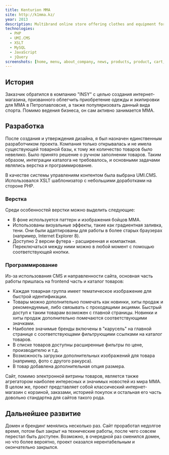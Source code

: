 ```yaml
---
title: Kenturion MMA
site: http://k1mma.kz/
year: 2013
description: Multibrand online store offering clothes and equipment for MMA. Has 2 offices in Petropavl and Astana.
technologies:
  - PHP
  - UMI.CMS
  - XSLT
  - MySQL
  - JavaScript
  - jQuery
screenshots: [home, menu, about_company, news, products, product, cart, order, contacts]
---
```


## История

Заказчик обратился в компанию "INSY" с целью создания интернет-магазина, призванного облегчить приобретение одежды и 
экипировки для MMA в Петропавловске, а также популяризовать данный вида спорта. Помимо ведения бизнеса, он сам активно
занимается MMA.

## Разработка

После создания и утверждения дизайна, я был назначен единственным разработчиком проекта. Компания только открывалась и 
не имела существующей товарной базы, к тому же количество товаров было невелико. Было принято решение о ручном 
заполнении товаров. Таким образом, интеграции каталога не требовалось, и основными задачами являлись верстка и 
программирование.
 
В качестве системы управлениям контентом была выбрана UMI.CMS. Использовался XSLT шаблонизатор с небольшими доработками
на стороне PHP.

### Верстка

Среди особенностей верстки можно выделить следующие:

- В фоне используется паттерн и изображения бойцов MMA. 
- Использованы визуальные эффекты, такие как градиентная заливка, тени. Они были адаптированы для работы в более старых 
браузерах (например, Internet Explorer 8).
- Доступно 2 версии футера - расширенная и компактная. Переключаться между ними можно в любой момент с помощью
соответствующей кнопки.

### Программирование

Из-за использования CMS и направленности сайта, основная часть работы пришлась на frontend часть и каталог товаров:

- Каждая товарная группа имеет тематическое изображение для быстрой идентификации.
- Товары можно дополнительно помечать как новинки, хиты продаж и рекомендуемые, либо связывать с проходящими акциями. 
Быстрый доступ к таким товарам возможен с главной страницы. Новинки и хиты продаж дополнительно помечаются 
соответствующими значками.
- Наиболее значимые бренды включены в "карусель" на главной странице с соответствующами фильтрующими ссылками на каталог
товаров.
- В списке товаров доступны расширенные фильтры по цене, производителю и т.д.
- Возможность загрузки дополнительных изображений для товара (например, фото с другого ракурса).
- В товар добавлена дополнительная опция размера.

Сайт, помимо электронной витрины товаров, является также агрегатором наиболее интересных и значимых новостей из мира
MMA. В целом же, проект представляет собой классический интернет-магазин с корзиной, заказами, историей покупок и 
остальная его часть довольно стандартна для сайтов такого рода.

## Дальнейшее развитие

Домен и брендинг менялись несколько раз. Сайт проработал недолгое время, потом был закрыт на технические работы, после 
чего совсем перестал быть доступен. Возможно, в очередной раз сменился домен, но что более вероятно, проект оказался 
нерентабельным и окончательно закрылся.
